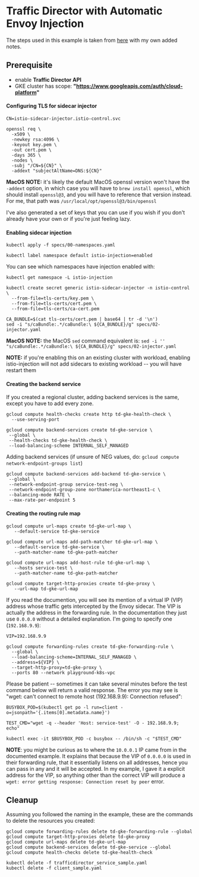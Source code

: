 # Traffic Director with Automatic Envoy Injection

The steps used in this example is taken from [here](https://cloud.google.com/traffic-director/docs/set-up-gke-pods-auto) with my own added notes.


## Prerequisite
- enable **Traffic Director API**
- GKE cluster has scope: **"https://www.googleapis.com/auth/cloud-platform"**


#### Configuring TLS for sidecar injector
```
CN=istio-sidecar-injector.istio-control.svc

openssl req \
  -x509 \
  -newkey rsa:4096 \
  -keyout key.pem \
  -out cert.pem \
  -days 365 \
  -nodes \
  -subj "/CN=${CN}" \
  -addext "subjectAltName=DNS:${CN}"
```

**MacOS NOTE:** it's likely the default MacOS openssl version won't have the `-addext` option, in which case you will have to `brew install openssl`, which should install `openssl@3`, and you will have to reference that version instead.  For me, that path was `/usr/local/opt/openssl@3/bin/openssl`

I've also generated a set of keys that you can use if you wish if you don't already have your own or if you're just feeling lazy.


#### Enabling sidecar injection
```
kubectl apply -f specs/00-namespaces.yaml
```

```
kubectl label namespace default istio-injection=enabled
```

You can see which namespaces have injection enabled with:
```
kubectl get namespace -L istio-injection
```

```
kubectl create secret generic istio-sidecar-injector -n istio-control \
  --from-file=tls-certs/key.pem \
  --from-file=tls-certs/cert.pem \
  --from-file=tls-certs/ca-cert.pem
```

```
CA_BUNDLE=$(cat tls-certs/cert.pem | base64 | tr -d '\n')
sed -i "s/caBundle:.*/caBundle:\ ${CA_BUNDLE}/g" specs/02-injector.yaml
```

**MacOS NOTE:** the MacOS `sed` command equivalent is: `sed -i '' "s/caBundle:.*/caBundle:\ ${CA_BUNDLE}/g" specs/02-injector.yaml`

**NOTE:** if you're enabling this on an existing cluster with workload, enabling istio-injection will not add sidecars to existing workload -- you will have restart them


#### Creating the backend service
If you created a regional cluster, adding backend services is the same, except you have to add every zone.


```
gcloud compute health-checks create http td-gke-health-check \
  --use-serving-port
```

```
gcloud compute backend-services create td-gke-service \
 --global \
 --health-checks td-gke-health-check \
 --load-balancing-scheme INTERNAL_SELF_MANAGED
```

Adding backend services (if unsure of NEG values, do: `gcloud compute network-endpoint-groups list`)
```
gcloud compute backend-services add-backend td-gke-service \
 --global \
 --network-endpoint-group service-test-neg \
 --network-endpoint-group-zone northamerica-northeast1-c \
 --balancing-mode RATE \
 --max-rate-per-endpoint 5
```


#### Creating the routing rule map
```
gcloud compute url-maps create td-gke-url-map \
   --default-service td-gke-service
```

```
gcloud compute url-maps add-path-matcher td-gke-url-map \
   --default-service td-gke-service \
   --path-matcher-name td-gke-path-matcher

gcloud compute url-maps add-host-rule td-gke-url-map \
   --hosts service-test \
   --path-matcher-name td-gke-path-matcher
```

```
gcloud compute target-http-proxies create td-gke-proxy \
   --url-map td-gke-url-map
```

If you read the documention, you will see its mention of a virtual IP (VIP) address whose traffic gets intercepted by the Envoy sidecar.  The VIP is actually the address in the forwarding rule.  In the documentation they just use `0.0.0.0` without a detailed explanation.  I'm going to specify one (`192.168.9.9`):
```
VIP=192.168.9.9

gcloud compute forwarding-rules create td-gke-forwarding-rule \
  --global \
  --load-balancing-scheme=INTERNAL_SELF_MANAGED \
  --address=${VIP} \
  --target-http-proxy=td-gke-proxy \
  --ports 80 --network playground-k8s-vpc
```

Please be patient -- sometimes it can take several minutes before the test command below will return a valid response.  The error you may see is "wget: can't connect to remote host (192.168.9.9): Connection refused":
```
BUSYBOX_POD=$(kubectl get po -l run=client -o=jsonpath='{.items[0].metadata.name}')

TEST_CMD="wget -q --header 'Host: service-test' -O - 192.168.9.9; echo"

kubectl exec -it $BUSYBOX_POD -c busybox -- /bin/sh -c "$TEST_CMD"
```

**NOTE**: you might be curious as to where the `10.0.0.1` IP came from in the documented example.  It explains that because the VIP of `0.0.0.0` is used in their forwarding rule, that it essentially listens on all addresses, hence you can pass in any and it will be accepted.  In my example, I gave it a explicit address for the VIP, so anything other than the correct VIP will produce a `wget: error getting response: Connection reset by peer` error.


## Cleanup
Assuming you followed the naming in the example, these are the commands to delete the resources you created:
```
gcloud compute forwarding-rules delete td-gke-forwarding-rule --global
gcloud compute target-http-proxies delete td-gke-proxy
gcloud compute url-maps delete td-gke-url-map
gcloud compute backend-services delete td-gke-service --global
gcloud compute health-checks delete td-gke-health-check
```

```
kubectl delete -f trafficdirector_service_sample.yaml
kubectl delete -f client_sample.yaml
```
